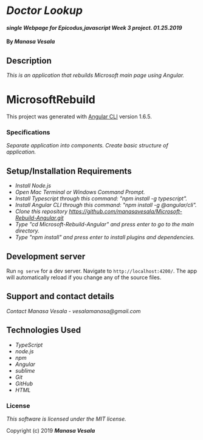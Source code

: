 # _Doctor Lookup_

#### _single Webpage for Epicodus,javascript Week 3 project. 01.25.2019_

#### By _**Manasa Vesala**_

## Description

_This is an application that rebuilds Microsoft main page using Angular._

# MicrosoftRebuild

This project was generated with [Angular CLI](https://github.com/angular/angular-cli) version 1.6.5.

### Specifications
_Separate application into components._
_Create basic structure of application._

## Setup/Installation Requirements

* _Install Node.js_
* _Open Mac Terminal or Windows Command Prompt._
* _Install Typescript through this command: "npm install -g typescript"._
* _Install Angular CLI through this command: "npm install -g @angular/cli"._
* _Clone this repository https://github.com/manasavesala/Microsoft-Rebuild-Angular.git_
* _Type "cd Microsoft-Rebuild-Angular" and press enter to go to the main directory._
* _Type "npm install" and press enter to install plugins and dependencies._

## Development server

Run `ng serve` for a dev server. Navigate to `http://localhost:4200/`. The app will automatically reload if you change any of the source files.

## Support and contact details

_Contact Manasa Vesala - vesalamanasa@gmail.com_


## Technologies Used

* _TypeScript_
* _node.js_
* _npm_
* _Angular_
* _sublime_
* _Git_
* _GitHub_
* _HTML_

### License

*This software is licensed under the MIT license.*

Copyright (c) 2019 **_Manasa Vesala_**